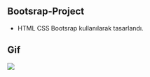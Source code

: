 ## Bootsrap-Project

- HTML CSS Bootsrap kullanılarak tasarlandı.

## Gif

<img src="Bootsrap-Project.gif">